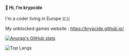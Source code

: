 #### 👋 Hi, I’m krypcide

I'm a coder living in Europe 🇪🇺

My unblocked games website : https://krypcide.github.io/

[![Anurag's GitHub stats](https://github-readme-stats.vercel.app/api?username=krypcide&rank_icon=github)](https://github.com/anuraghazra/github-readme-stats)

![Top Langs](https://github-readme-stats.vercel.app/api/top-langs/?username=krypcide&layout=compact)
